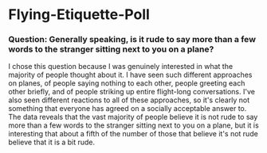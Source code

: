 # Flying-Etiquette-Poll
### Question: Generally speaking, is it rude to say more than a few words to the stranger sitting next to you on a plane?
I chose this question because I was genuinely interested in what the majority of people thought about it. I have seen such different approaches on planes, of people saying nothing to each other, people greeting each other briefly, and of people striking up entire flight-long conversations. I've also seen different reactions to all of these approaches, so it's clearly not something that everyone has agreed on a socially acceptable answer to. The data reveals that the vast majority of people believe it is not rude to say more than a few words to the stranger sitting next to you on a plane, but it is interesting that about a fifth of the number of those that believe it's not rude believe that it is a bit rude. 
